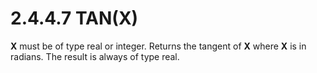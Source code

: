 # 2.4.4.7 TAN(X)

**X** must be of type real or integer. Returns the tangent of **X** where **X** is in radians. The result is always of type real.
